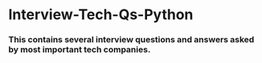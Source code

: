 # Interview-Tech-Qs-Python

### This contains several interview questions and answers asked by most important tech companies.

